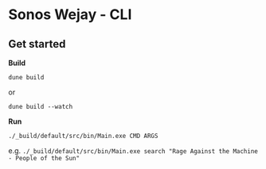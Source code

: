 # Sonos Wejay - CLI

## Get started

**Build**

`dune build`

or

`dune build --watch`

**Run**

`./_build/default/src/bin/Main.exe CMD ARGS`

e.g. `./_build/default/src/bin/Main.exe search "Rage Against the Machine - People of the Sun"`

